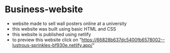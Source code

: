 # Business-website

- website made to sell wall posters online at a university
- this website was built using basic HTML and CSS
- this website is published using netlify
- to preview this website click on "https://66828b637dc5400fb6578002--lustrous-sprinkles-bf930e.netlify.app/"
